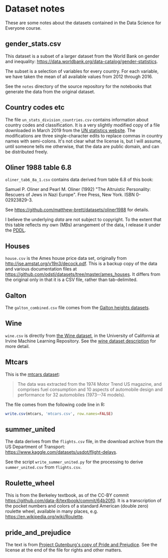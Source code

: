 # Dataset notes

These are some notes about the datasets contained in the Data Science for
Everyone course.

## gender_stats.csv

This dataset is a subset of a larger dataset from the World Bank
on gender and inequality:
<https://data.worldbank.org/data-catalog/gender-statistics>.

The subset is a selection of variables for every country. For
each variable, we have taken the mean of all available values
from 2012 through 2016.

See the `notes` directory of the source repository for the
notebooks that generate the data from the original dataset.

## Country codes etc

The file `un_stats_division_countries.csv` contains information about country
codes and classification. It is a very slightly modified copy of a file
downloaded in March 2019 from the [UN statistics
website](https://unstats.un.org/unsd/methodology/m49/overview). The
modifications are three single-character edits to replace commas in country
names with semi-colons. It's not clear what the license is, but I will assume,
until someone tells me otherwise, that the data are public domain, and can be
distributed freely.

## Oliner 1988 table 6.8

`oliner_tab6_8a_1.csv` contains data derived from table 6.8 of this book:

Samuel P. Oliner and Pearl M. Oliner (1992) "The Altruistic Personality:
Rescuers of Jews in Nazi Europe". Free Press, New York. ISBN 0-02923829-3.

See <https://github.com/matthew-brett/datasets/oliner1988> for details.

I believe the underlying _data_ are not subject to copyright. To the extent
that this table reflects my own (MBs) arrangement of the data, I release it
under the [PDDL](https://opendatacommons.org/licenses/pddl).

## Houses

`house.csv` is the Ames house price data set, originally from
<http://jse.amstat.org/v19n3/decock.pdf>. This is a backup copy of the data
and various documentation files at
<https://github.com/odsti/datasets/tree/master/ames_houses>. It differs from
the original only in that it is a CSV file, rather than tab-delimited.

## Galton

The `galton_combined.csv` file comes from the [Galton heights
datasets](https://github.com/odsti/datasets/tree/regalton/galtons_heights).

## Wine

`wine.csv` is directly from [the Wine
dataset](https://archive.ics.uci.edu/ml/datasets/Wine), in the University of
California at Irvine Machine Learning Repository. See the [wine dataset
description](https://archive.ics.uci.edu/ml/machine-learning-databases/wine/wine.names)
for more detail.

## Mtcars

This is the [mtcars
dataset](https://www.rdocumentation.org/packages/datasets/versions/3.6.2/topics/mtcars):

> The data was extracted from the 1974 Motor Trend US magazine, and comprises
> fuel consumption and 10 aspects of automobile design and performance for 32
> automobiles (1973--74 models).

The file comes from the following code line in R:

```r
write.csv(mtcars, 'mtcars.csv', row.names=FALSE)
```

## summer_united

The data derives from the `flights.csv` file, in the download archive from the
US Department of Transport:
<https://www.kaggle.com/datasets/usdot/flight-delays>.

See the script `write_summer_united.py` for the processing to derive
`summer_united.csv` from `flights.csv`.

## Roulette_wheel

This is from the Berkeley textbook, as of the CC-BY commit
<https://github.com/data-8/textbook/commit/64b20f0>. It is a transcription of
the pocket numbers and colors of a standard American (double zero) roulette
wheel, available in many places, e.g. <https://en.wikipedia.org/wiki/Roulette>.

## pride_and_prejudice

The text is from [Project Gutenburg's copy of Pride and
Prejudice](http://www.gutenberg.org/ebooks/42671.txt.utf-8).  See the license
at the end of the file for rights and other matters.
